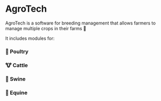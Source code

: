 # AgroTech

AgroTech is a software for breeding management that allows farmers to manage multiple crops in their farms 🤠

It includes modules for:

### 🐔 Poultry

### 🐮 Cattle

### 🐷 Swine

### 🐴 Equine
